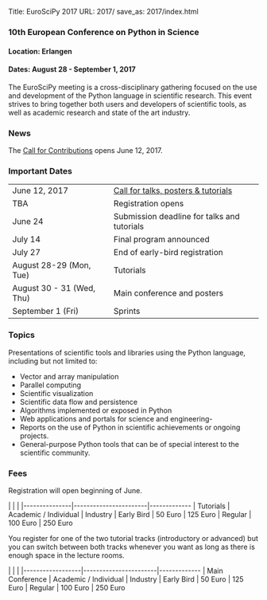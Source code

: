 Title: EuroSciPy 2017
URL: 2017/
save_as: 2017/index.html


### 10th European Conference on Python in Science


#### **Location:** Erlangen

#### **Dates:**    August 28 - September 1, 2017


The EuroSciPy meeting is a cross-disciplinary gathering focused on the use and development
of the Python language in scientific research. This event strives to bring together both
users and developers of scientific tools, as well as academic research and state of the art
industry.

### News

The [Call for Contributions](https://www.papercall.io/euroscipy-2017)
opens June 12, 2017.

### Important Dates

|                             |                                                                                  |
|-----------------------------|-----------------------------------------------------------------------------------
| June 12, 2017               | [Call for talks, posters & tutorials](https://www.papercall.io/euroscipy-2017)
| TBA                         | Registration opens
| June 24                     | Submission deadline for talks and tutorials
| July 14                     | Final program announced
| July 27                     | End of early-bird registration
| August 28-29 (Mon, Tue)     | Tutorials
| August 30 - 31 (Wed, Thu)   | Main conference and posters
| September 1 (Fri)           | Sprints

### Topics


Presentations of scientific tools and libraries using the Python language, including but not limited to:

 - Vector and array manipulation
 - Parallel computing
 - Scientific visualization
 - Scientific data flow and persistence
 - Algorithms implemented or exposed in Python
 - Web applications and portals for science and engineering-
 - Reports on the use of Python in scientific achievements or ongoing projects.
 - General-purpose Python tools that can be of special interest to the scientific community.


### Fees

Registration will open beginning of June.

|               |                       |
|---------------|-----------------------|-------------
| Tutorials     | Academic / Individual | Industry
| Early Bird    | 50 Euro               | 125 Euro
| Regular       | 100 Euro              | 250 Euro

You register for one of the two tutorial tracks (introductory or advanced) but you can
switch between both tracks whenever you want as long as there is enough space in the lecture
rooms.

|                  |                       |
|------------------|-----------------------|-------------
| Main Conference  | Academic / Individual | Industry
| Early Bird       | 50 Euro               | 125 Euro
| Regular          | 100 Euro              | 250 Euro

